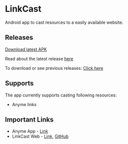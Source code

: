 # LinkCast

Android app to cast resources to a easily available website.

## Releases

[Download latest APK](https://github.com/dhavalpateln/LinkCast/releases/download/v3.0/LinkCast.apk)

Read about the latest release [here](https://github.com/dhavalpateln/LinkCast/releases/tag/v3.0)

To download or see previous releases: [Click here](https://github.com/dhavalpateln/LinkCast/releases)

## Supports

The app currently supports casting following resources:
- Anyme links

## Important Links

- Anyme App - [Link](https://zunjae.github.io/anymeapp.com/)
- LinkCast Web - [Link](https://linkcast-fbdff.firebaseapp.com/), [GitHub](https://github.com/dhavalpateln/LinkCastWeb)

